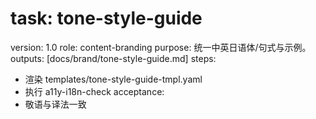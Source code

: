 # task: tone-style-guide

version: 1.0
role: content-branding
purpose: 统一中英日语体/句式与示例。
outputs: [docs/brand/tone-style-guide.md]
steps:

- 渲染 templates/tone-style-guide-tmpl.yaml
- 执行 a11y-i18n-check
  acceptance:
- 敬语与译法一致
